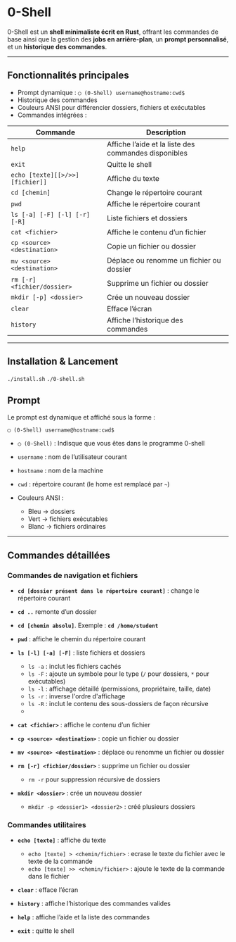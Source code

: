 # 0-Shell

0-Shell est un **shell minimaliste écrit en Rust**, offrant les commandes de base ainsi que la gestion des **jobs en arrière-plan**, un **prompt personnalisé**, et un **historique des commandes**.

---

## Fonctionnalités principales

* Prompt dynamique : `◯ (0-Shell) username@hostname:cwd$`
* Historique des commandes
* Couleurs ANSI pour différencier dossiers, fichiers et exécutables
* Commandes intégrées :

| Commande                         | Description                                          |
| -------------------------------- | ---------------------------------------------------- |
| `help`                           | Affiche l’aide et la liste des commandes disponibles |
| `exit`                           | Quitte le shell                                      |
| `echo [texte][[>/>>] [fichier]]` | Affiche du texte                                     |
| `cd [chemin]`                    | Change le répertoire courant                         |
| `pwd`                            | Affiche le répertoire courant                        |
| `ls [-a] [-F] [-l] [-r] [-R]`    | Liste fichiers et dossiers                           |
| `cat <fichier>`                  | Affiche le contenu d’un fichier                      |
| `cp <source> <destination>`      | Copie un fichier ou dossier                          |
| `mv <source> <destination>`      | Déplace ou renomme un fichier ou dossier             |
| `rm [-r] <fichier/dossier>`      | Supprime un fichier ou dossier                       |
| `mkdir [-p] <dossier>`           | Crée un nouveau dossier                              |
| `clear`                          | Efface l’écran                                       |
| `history`                        | Affiche l’historique des commandes                   |
---

## Installation & Lancement

`./install.sh`
`./0-shell.sh`

## Prompt

Le prompt est dynamique et affiché sous la forme :

```
◯ (0-Shell) username@hostname:cwd$
```

* `◯ (0-Shell)` : Indisque que vous êtes dans le programme 0-shell
* `username` : nom de l’utilisateur courant
* `hostname` : nom de la machine
* `cwd` : répertoire courant (le home est remplacé par `~`)
* Couleurs ANSI :

  * Bleu → dossiers
  * Vert → fichiers exécutables
  * Blanc → fichiers ordinaires

---

## Commandes détaillées

### Commandes de navigation et fichiers

* **`cd [dossier présent dans le répertoire courant]`** : change le répertoire courant
* **`cd ..`** remonte d’un dossier
* **`cd [chemin absolu]`**. Exemple : **`cd /home/student`**

* **`pwd`** : affiche le chemin du répertoire courant

* **`ls [-l] [-a] [-F]`** : liste fichiers et dossiers

  * `ls -a` : inclut les fichiers cachés
  * `ls -F` : ajoute un symbole pour le type (`/` pour dossiers, `*` pour exécutables)
  * `ls -l` : affichage détaillé (permissions, propriétaire, taille, date)
  * `ls -r` : inverse l'ordre d'affichage
  * `ls -R` : inclut le contenu des sous-dossiers de façon récursive
  * 

* **`cat <fichier>`** : affiche le contenu d’un fichier

* **`cp <source> <destination>`** : copie un fichier ou dossier

* **`mv <source> <destination>`** : déplace ou renomme un fichier ou dossier

* **`rm [-r] <fichier/dossier>`** : supprime un fichier ou dossier

  * `rm -r` pour suppression récursive de dossiers

* **`mkdir <dossier>`** : crée un nouveau dossier
  * `mkdir -p <dossier1> <dossier2>` : créé plusieurs dossiers

### Commandes utilitaires

* **`echo [texte]`** : affiche du texte
  * `echo [texte] > <chemin/fichier>` : ecrase le texte du fichier avec le texte de la commande
  * `echo [texte] >> <chemin/fichier>` : ajoute le texte de la commande dans le fichier

* **`clear`** : efface l’écran
* **`history`** : affiche l’historique des commandes valides
* **`help`** : affiche l’aide et la liste des commandes
* **`exit`** : quitte le shell
